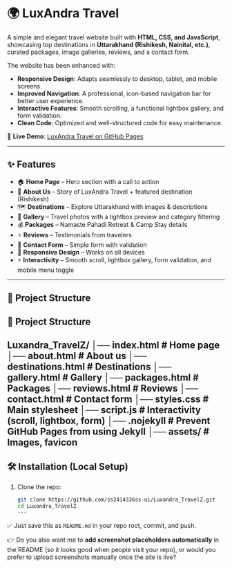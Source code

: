 # 🌍 LuxAndra Travel

A simple and elegant travel website built with **HTML, CSS, and JavaScript**, showcasing top destinations in **Uttarakhand (Rishikesh, Nainital, etc.)**, curated packages, image galleries, reviews, and a contact form.

The website has been enhanced with:
- **Responsive Design**: Adapts seamlessly to desktop, tablet, and mobile screens.
- **Improved Navigation**: A professional, icon-based navigation bar for better user experience.
- **Interactive Features**: Smooth scrolling, a functional lightbox gallery, and form validation.
- **Clean Code**: Optimized and well-structured code for easy maintenance.

🚀 **Live Demo**: [LuxAndra Travel on GitHub Pages](https://ss2414336ss-ui.github.io/Luxandra_TravelZ/)

---

## ✨ Features

- 🏠 **Home Page** – Hero section with a call to action  
- 📖 **About Us** – Story of LuxAndra Travel + featured destination (Rishikesh)  
- 🗺 **Destinations** – Explore Uttarakhand with images & descriptions  
- 📸 **Gallery** – Travel photos with a lightbox preview and category filtering  
- 💰 **Packages** – Namaste Pahadi Retreat & Camp Stay details  
- ⭐ **Reviews** – Testimonials from travelers  
- 📩 **Contact Form** – Simple form with validation  
- 📱 **Responsive Design** – Works on all devices  
- ⚡ **Interactivity** – Smooth scroll, lightbox gallery, form validation, and mobile menu toggle  

---

## 📂 Project Structure


## 📂 Project Structure
Luxandra_TravelZ/
│── index.html          # Home page
│── about.html          # About us
│── destinations.html   # Destinations
│── gallery.html        # Gallery
│── packages.html       # Packages
│── reviews.html        # Reviews
│── contact.html        # Contact form
│── styles.css          # Main stylesheet
│── script.js           # Interactivity (scroll, lightbox, form)
│── .nojekyll           # Prevent GitHub Pages from using Jekyll
│── assets/             # Images, favicon
---

## 🛠️ Installation (Local Setup)

1. Clone the repo:
   ```bash
   git clone https://github.com/ss2414336ss-ui/Luxandra_TravelZ.git
   cd Luxandra_TravelZ
   ---

✅ Just save this as `README.md` in your repo root, commit, and push.  

👉 Do you also want me to **add screenshot placeholders automatically** in the README (so it looks good when people visit your repo), or would you prefer to upload screenshots manually once the site is live?